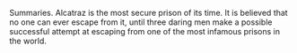 Summaries. Alcatraz is the most secure prison of its time. It is believed that no one can ever escape from it, until three daring men make a possible successful attempt at escaping from one of the most infamous prisons in the world.

